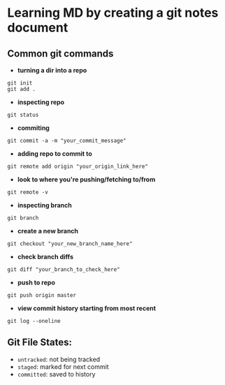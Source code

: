 # Learning MD by creating a git notes document
## Common git commands
- **turning a dir into a repo**
```
git init
git add .
```
- **inspecting repo**
```
git status
```
- **commiting**
```
git commit -a -m "your_commit_message"
```
- **adding repo to commit to**
```
git remote add origin "your_origin_link_here"
```
- **look to where you're pushing/fetching to/from**
```
git remote -v
```
- **inspecting branch**
```
git branch
```
- **create a new branch**
```
git checkout "your_new_branch_name_here"
```
- **check branch diffs**
```
git diff "your_branch_to_check_here"
```
- **push to repo**
```
git push origin master
```
- **view commit history starting from most recent**
```
git log --oneline
```

## Git File States:
- `untracked`: not being tracked
- `staged`: marked for next commit
- `committed`: saved to history
